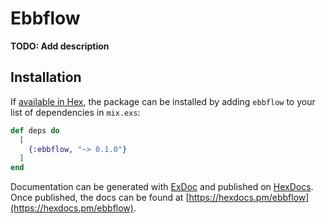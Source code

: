 # Ebbflow

**TODO: Add description**

## Installation

If [available in Hex](https://hex.pm/docs/publish), the package can be installed
by adding `ebbflow` to your list of dependencies in `mix.exs`:

```elixir
def deps do
  [
    {:ebbflow, "~> 0.1.0"}
  ]
end
```

Documentation can be generated with [ExDoc](https://github.com/elixir-lang/ex_doc)
and published on [HexDocs](https://hexdocs.pm). Once published, the docs can
be found at [https://hexdocs.pm/ebbflow](https://hexdocs.pm/ebbflow).

